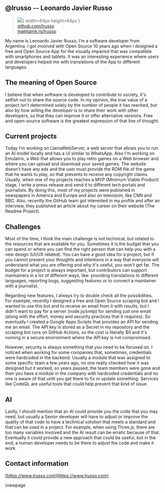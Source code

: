 ## @lrusso -- Leonardo Javier Russo

> ![](https://i0.wp.com/github.com/lrusso.png?resize=200%2C200&ssl=1){ width=64px height=64px }  
> [github.com/lrusso](https://github.com/lrusso)  
> [maintaine.rs/lrusso](https://maintaine.rs/lrusso)

My name is Leonardo Javier Russo, I’m a software developer from Argentina. I got involved with Open Source 10 years ago when I designed a free and Open Source App for the visually impaired that was compatible with smartphones and tablets. It was an interesting experience where users and developers helped me with translations of the App to different languages.

## The meaning of Open Source

I believe that when software is developed to contribute to society, it's selfish not to share the source code. In my opinion, the true value of a project isn't determined solely by the number of people it has reached, but also by how willing the developer is to share their work with other developers, so that they can improve it or offer alternative versions. Free and open-source software is the greatest expression of that line of thought.

## Current projects

Today I'm working on LlamaWebServer, a web server that allows you to run an AI model locally and has a UI similar to WhatsApp. Also I'm working on Emulatrix, a Web that allows you to play retro games on a Web browser and where you can upload and download your saved games. The website doesn't have any ads and the user must provide the ROM file of the game that he wants to play, so that prevents to receive any copyright claims. Usually, when one of my projects reaches a MVP (Minimum Viable Product) stage, I write a press release and send it to different tech portals and journalists. By doing this, most of my projects were published in newspapers in America and Europe and also on television, like CNN and BBC. Also, recently the GitHub team got interested in my profile and after an interview, they published an article about my career on their website (The Readme Project).

## Challenges

Most of the time, I think the main challenge is not technical, but related to the resources that are available for you. Sometimes it is the budget that you can spend or where you can find the right person that can help you with a new design (UI/UX related). You can have a good idea for a project, but if you cannot present your thoughts and intentions in a way that everyone will understand what you are offering and why it's useful, you won't get far. The budget for a project is always important, but contributors can support maintainers in a lot of different ways, like: providing translations to different languages, reporting bugs, suggesting features or to connect a maintainer with a journalist.

Regarding new features, I always try to double check all the possibilities. For example, recently I designed a free and Open Source scraping bot and I wanted to use this bot and to receive an email from it with results, but I didn't want to pay for a server (node.js/smtp) for sending just one email (along with the effort, money and security practices that it requires). So eventually I created a Google Apps Scripts that provides an API for sending me an email. The API key is stored as a Secret in my repository and the scraping bot runs on GitHub Actions, so the cost is literally $0 and it's running in a secure environment where the API key is not compromised.

However, security is always something that you need to be focused on. I noticed when working for some companies that, sometimes, credentials were hardcoded in the backend. Usually a module that was assigned to some specific team a few years ago, no one really checked how it was designed but it worked, so years passed, the team members were gone and then you have a module in the company with hardcoded credentials and no one is aware of that until you get there to fix or update something. Services like CodeQL are useful tools that could help prevent that kind of issue.

## AI

Lastly, I should mention that an AI could provide you the code that you may need, but usually a Senior developer will have to adjust or improve the quality of that code to have a technical solution that meets a standard and that can be used in a project. For example, when using Three.js, there are too many variables involved and the AI result can be erratic because of that. Eventually it could provide a new approach that could be useful, but in the end, a human developer needs to be there to adjust the code and make it work.

## Contact information

[https://www.lrusso.com](https://www.lrusso.com)

\newpage
